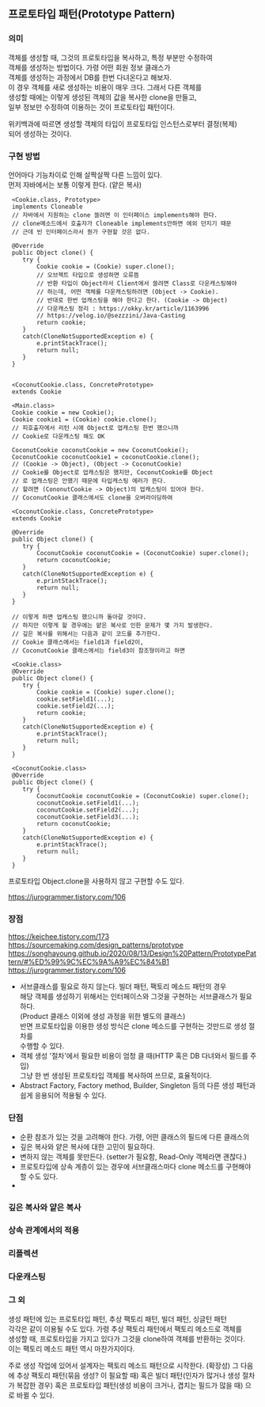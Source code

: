 ## 프로토타입 패턴(Prototype Pattern)
### 의미  
객체를 생성할 때, 그것의 프로토타입을 복사하고, 특정 부분만 수정하여    
객체를 생성하는 방법이다. 가령 어떤 회원 정보 클래스가  
객체를 생성하는 과정에서 DB를 한번 다녀온다고 해보자.  
이 경우 객체를 새로 생성하는 비용이 매우 크다. 그래서 다른 객체를  
생성할 때에는 이렇게 생성된 객체의 값을 복사한 clone을 만들고,  
일부 정보만 수정하여 이용하는 것이 프로토타입 패턴이다.

위키백과에 따르면 생성할 객체의 타입이 프로토타입 인스턴스로부터 결정(복제)  
되어 생성하는 것이다.  

### 구현 방법
언어마다 기능차이로 인해 살짝살짝 다른 느낌이 있다.  
먼저 자바에서는 보통 이렇게 한다. (얕은 복사) 

     <Cookie.class, Prototype>
     implements Cloneable
     // 자바에서 지원하는 clone 쓸려면 이 인터페이스 implements해야 한다.
     // clone메소드에서 호출자가 Cloneable implements안하면 에외 던지기 때문  
     // 근데 빈 인터페이스라서 뭔가 구현할 것은 없다.
     
     @Override
     public Object clone() {
        try {
            Cookie cookie = (Cookie) super.clone();
            // 오브젝트 타입으로 생성하면 오류뜸
            // 반환 타입이 Object라서 Client에서 쓸려면 Class로 다운캐스팅해야
            // 하는데, 어떤 객체를 다운캐스팅하려면 (Object -> Cookie). 
            // 반대로 한번 업캐스팅을 해야 한다고 한다. (Cookie -> Object)
            // 다운캐스팅 정리 : https://okky.kr/article/1163996
            // https://velog.io/@sezzzini/Java-Casting
            return cookie;
        }
        catch(CloneNotSupportedException e) {
            e.printStackTrace();
            return null;
        }
     }
     
     
     <CoconutCookie.class, ConcretePrototype>
     extends Cookie
    
     <Main.class>
     Cookie cookie = new Cookie();
     Cookie cookie1 = (Cookie) cookie.clone();
     // 피호출자에서 리턴 시에 Object로 업캐스팅 한번 했으니까
     // Cookie로 다운캐스팅 해도 OK
     
     CoconutCookie coconutCookie = new CoconutCookie();
     CoconutCookie coconutCookie1 = coconutCookie.clone();
     // (Cookie -> Object), (Object -> CoconutCookie)
     // Cookie를 Object로 업캐스팅은 했지만, CoconutCookie를 Object
     // 로 업캐스팅은 안했기 때문에 타입캐스팅 에러가 뜬다.
     // 할려면 (CononutCookie -> Object)의 업캐스팅이 있어야 한다.
     // CoconutCookie 클래스에서도 clone을 오버라이딩하여 
     
     <CoconutCookie.class, ConcretePrototype>
     extends Cookie
     
     @Override
     public Object clone() {
        try {
            CoconutCookie coconutCookie = (CoconutCookie) super.clone();
            return coconutCookie;
        }
        catch(CloneNotSupportedException e) {
            e.printStackTrace();
            return null;
        }
     }
     
     // 이렇게 하면 업캐스팅 했으니까 돌아갈 것이다. 
     // 하지만 이렇게 할 경우에는 얕은 복사로 인한 문제가 몇 가지 발생한다.
     // 깊은 복사를 위해서는 다음과 같이 코드를 추가한다.  
     // Cookie 클래스에서는 field1과 field2이, 
     // CoconutCookie 클래스에서는 field3이 참조형이라고 하면
     
     <Cookie.class>
     @Override
     public Object clone() {
        try {
            Cookie cookie = (Cookie) super.clone();
            cookie.setField1(...); 
            cookie.setField2(...);
            return cookie;
        }
        catch(CloneNotSupportedException e) {
            e.printStackTrace();
            return null;
        }
     }
     
     <CoconutCookie.class>
     @Override
     public Object clone() {
        try {
            CoconutCookie coconutCookie = (CoconutCookie) super.clone();
            coconutCookie.setField1(...);
            coconutCookie.setField2(...);
            coconutCookie.setField3(...);
            return coconutCookie;
        }
        catch(CloneNotSupportedException e) {
            e.printStackTrace();
            return null;
        }
     }
     
프로토타입 Object.clone을 사용하지 않고 구현할 수도 있다.  

https://jurogrammer.tistory.com/106


### 장점
https://keichee.tistory.com/173  
https://sourcemaking.com/design_patterns/prototype  
https://songhayoung.github.io/2020/08/13/Design%20Pattern/PrototypePattern/#%ED%99%9C%EC%9A%A9%EC%84%B1  
https://jurogrammer.tistory.com/106

- 서브클래스를 필요로 하지 않는다. 빌더 패턴, 팩토리 메소드 패턴의 경우  
해당 객체를 생성하기 위해서는 인터페이스와 그것을 구현하는 서브클래스가 필요하다.  
(Product 클래스 이외에 생성 과정을 위한 별도의 클래스)  
반면 프로토타입을 이용한 생성 방식은 clone 메소드를 구현하는 것만드로 생성 절차를  
수행할 수 있다.  
- 객체 생성 '절차'에서 필요한 비용이 엄청 클 때(HTTP 혹은 DB 다녀와서 필드를 주입)  
그냥 한 번 생성된 프로토타입 객체를 복사하여 쓰므로, 효율적이다.  
- Abstract Factory, Factory method, Builder, Singleton 등의 다른 생성 패턴과  
쉽게 응용되어 적용될 수 있다.  

### 단점
- 순환 참조가 있는 것을 고려해야 한다. 가령, 어떤 클래스의 필드에 다른 클래스의
- 깊은 복사와 얕은 복사에 대한 고민이 필요하다.
- 변하지 않는 객체를 못만든다. (setter가 필요함, Read-Only 객체라면 괜찮다.)
- 프로토타입에 상속 계층이 있는 경우에 서브클래스마다 clone 메소드를 구현해야 할 수도 있다.  
- 
### 깊은 복사와 얕은 복사
### 상속 관계에서의 적용
### 리플렉션
### 다운캐스팅
### 그 외
생성 패턴에 있는 프로토타입 패턴, 추상 팩토리 패턴, 빌더 패턴, 싱글턴 패턴  
각각은 같이 이용될 수도 있다. 가령 추상 팩토리 패턴에서 팩토리 메소드로 객체를  
생성할 때, 프로토타입을 가지고 있다가 그것을 clone하여 객체를 반환하는 것이다.  
이는 팩토리 메소드 패턴 역시 마찬가지이다. 

주로 생성 작업에 있어서 설계자는 팩토리 메소드 패턴으로 시작한다. (확장성)
그 다음에 추상 팩토리 패턴(묶음 생성? 이 필요할 때)
혹은 빌더 패턴(인자가 많거나 생성 절차가 복잡한 경우)
혹은 프로토타입 패턴(생성 비용이 크거나, 겹치는 필드가 많을 때)
으로 바뀔 수 있다.  
